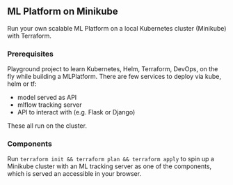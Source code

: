 ## ML Platform on Minikube

Run your own scalable ML Platform on a local Kubernetes cluster (Minikube) with Terraform. 

### Prerequisites

Playground project to learn Kubernetes, Helm, Terraform, DevOps, on the fly while building a MLPlatform. There are few services to deploy via kube, helm or tf:
- model served as API
- mlflow tracking server 
- API to interact with (e.g. Flask or Django)

These all run on the cluster.

### Components

Run 
```terraform init && terraform plan && terraform apply```
to spin up a Minikube cluster with an ML tracking server as one of the components, which is served an accessible in your browser.


